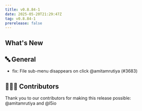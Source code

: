 ```yaml
---
title: v0.8.84-1
date: 2025-05-20T21:29:47Z
tag: v0.8.84-1
prerelease: false
---
```


## What's New
## 🔤 General
- fix: File sub-menu disappears on click @amitamrutiya (#3683)

## 👨🏽‍💻 Contributors

Thank you to our contributors for making this release possible:
@amitamrutiya and @l5io
